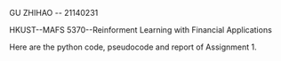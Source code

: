GU ZHIHAO -- 21140231

HKUST--MAFS 5370--Reinforment Learning with Financial Applications

Here are the python code, pseudocode and report of Assignment 1. 
